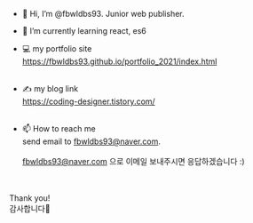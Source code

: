 - 👋 Hi, I’m @fbwldbs93. Junior web publisher. <br/>

<!-- - 👀 I’m interested in -->
- 🌱 I’m currently learning react, es6

- 💻 my portfolio site<br/>
  https://fbwldbs93.github.io/portfolio_2021/index.html <br/><br/>

- ✍ my blog link <br/> 
  https://coding-designer.tistory.com/ <br/><br/>



<!-- - 💞️ I’m looking to collaborate on ...-->

- 📫 How to reach me <br/>
send email to fbwldbs93@naver.com.<br/><br/>
fbwldbs93@naver.com 으로 이메일 보내주시면 응답하겠습니다 :)<br/></br></br>

Thank you!<br/>
감사합니다🙌


<!---
fbwldbs93/fbwldbs93 is a ✨ special ✨ repository because its `README.md` (this file) appears on your GitHub profile.
You can click the Preview link to take a look at your changes.
--->
